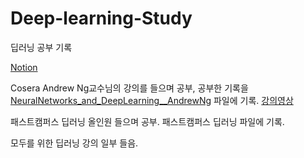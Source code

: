# Deep-learning-Study

딥러닝 공부 기록

[Notion](https://www.notion.so/Deep-learning-a0db1c4ff2bd4a9e95c9f1954c98fe28)

Cosera Andrew Ng교수님의 강의를 들으며 공부, 공부한 기록을 [NeuralNetworks_and_DeepLearning\_\_AndrewNg](../NeuralNetworks_and_DeepLearning__AndrewNg/) 파일에 기록. [강의영상](https://www.youtube.com/playlist?list=PLkDaE6sCZn6Ec-XTbcX1uRg2_u4xOEky0)

패스트캠퍼스 딥러닝 올인원 들으며 공부. 패스트캠퍼스 딥러닝 파일에 기록.

모두를 위한 딥러닝 강의 일부 들음.
